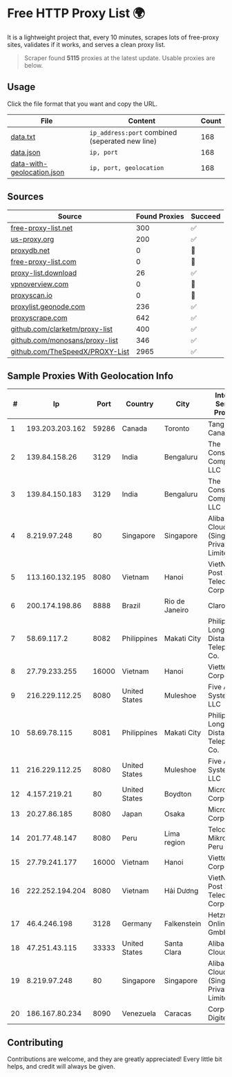 
# Free HTTP Proxy List 🌍

It is a lightweight project that, every 10 minutes, scrapes lots of free-proxy sites, validates if it works, and serves a clean proxy list.


> Scraper found **5115** proxies at the latest update. Usable proxies are below.

## Usage

Click the file format that you want and copy the URL.


|File|Content|Count|
|----|-------|-----|
|[data.txt](https://raw.githubusercontent.com/themiralay/Proxy-List-World/master/data.txt)|`ip_address:port` combined (seperated new line)|168|
|[data.json](https://raw.githubusercontent.com/themiralay/Proxy-List-World/master/data.json)|`ip, port`|168|
|[data-with-geolocation.json](https://raw.githubusercontent.com/themiralay/Proxy-List-World/master/data-with-geolocation.json)|`ip, port, geolocation`|168|

## Sources

|Source|Found Proxies|Succeed|
|------|-------------|-------|
|[free-proxy-list.net](https://free-proxy-list.net)|300|✅|
|[us-proxy.org](https://www.us-proxy.org)|200|✅|
|[proxydb.net](http://proxydb.net)|0|🚫|
|[free-proxy-list.com](https://free-proxy-list.com/?page=&port=&type%5B%5D=http&type%5B%5D=https&up_time=0&search=Search)|0|🚫|
|[proxy-list.download](https://www.proxy-list.download/HTTP)|26|✅|
|[vpnoverview.com](https://vpnoverview.com/privacy/anonymous-browsing/free-proxy-servers)|0|🚫|
|[proxyscan.io](https://www.proxyscan.io)|0|🚫|
|[proxylist.geonode.com](https://proxylist.geonode.com/api/proxy-list?limit=300&page=1&sort_by=lastChecked&sort_type=desc&protocols=http,https)|236|✅|
|[proxyscrape.com](https://api.proxyscrape.com/v2/?request=displayproxies&protocol=http&timeout=10000&country=all&ssl=all&anonymity=all)|642|✅|
|[github.com/clarketm/proxy-list](https://raw.githubusercontent.com/clarketm/proxy-list/master/proxy-list-raw.txt)|400|✅|
|[github.com/monosans/proxy-list](https://raw.githubusercontent.com/monosans/proxy-list/main/proxies/http.txt)|346|✅|
|[github.com/TheSpeedX/PROXY-List](https://raw.githubusercontent.com/TheSpeedX/PROXY-List/master/http.txt)|2965|✅|


## Sample Proxies With Geolocation Info

|#|Ip|Port|Country|City|Internet Service Provider|
|-|--|----|-------|----|-------------------------|
|1|193.203.203.162|59286|Canada|Toronto|Tangram Canada Inc.|
|2|139.84.158.26|3129|India|Bengaluru|The Constant Company, LLC|
|3|139.84.150.183|3129|India|Bengaluru|The Constant Company, LLC|
|4|8.219.97.248|80|Singapore|Singapore|Alibaba Cloud (Singapore) Private Limited|
|5|113.160.132.195|8080|Vietnam|Hanoi|VietNam Post and Telecom Corporation|
|6|200.174.198.86|8888|Brazil|Rio de Janeiro|Claro S.A|
|7|58.69.117.2|8082|Philippines|Makati City|Philippine Long Distance Telephone Co.|
|8|27.79.233.255|16000|Vietnam|Hanoi|Viettel Corporation|
|9|216.229.112.25|8080|United States|Muleshoe|Five Area Systems, LLC|
|10|58.69.78.115|8081|Philippines|Makati City|Philippine Long Distance Telephone Co.|
|11|216.229.112.25|8080|United States|Muleshoe|Five Area Systems, LLC|
|12|4.157.219.21|80|United States|Boydton|Microsoft Corporation|
|13|20.27.86.185|8080|Japan|Osaka|Microsoft Corporation|
|14|201.77.48.147|8080|Peru|Lima region|Telcom Mikrotik Peru S.A.C.|
|15|27.79.241.177|16000|Vietnam|Hanoi|Viettel Corporation|
|16|222.252.194.204|8080|Vietnam|Hải Dương|VietNam Post and Telecom Corporation|
|17|46.4.246.198|3128|Germany|Falkenstein|Hetzner Online GmbH|
|18|47.251.43.115|33333|United States|Santa Clara|Alibaba Cloud LLC|
|19|8.219.97.248|80|Singapore|Singapore|Alibaba Cloud (Singapore) Private Limited|
|20|186.167.80.234|8090|Venezuela|Caracas|Corporacion Digitel C.A|



## Contributing

Contributions are welcome, and they are greatly appreciated! Every
little bit helps, and credit will always be given.

